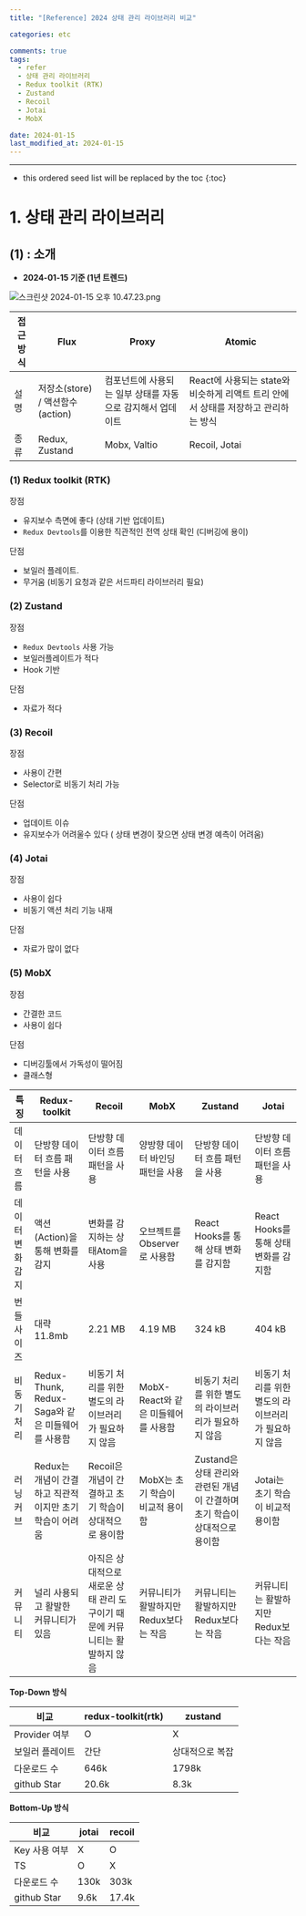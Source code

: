 ```yaml
---
title: "[Reference] 2024 상태 관리 라이브러리 비교"

categories: etc

comments: true
tags:
  - refer
  - 상태 관리 라이브러리
  - Redux toolkit (RTK)
  - Zustand
  - Recoil
  - Jotai
  - MobX

date: 2024-01-15
last_modified_at: 2024-01-15
---
```


---

<!-- prettier-ignore -->
* this ordered seed list will be replaced by the toc 
{:toc}

# 1. 상태 관리 라이브러리

## (1) : 소개

- **2024-01-15 기준 (1년 트렌드)**

![스크린샷 2024-01-15 오후 10.47.23.png](https://prod-files-secure.s3.us-west-2.amazonaws.com/7b2559c6-9e78-4bab-b1b1-55643625d596/45428fc5-f157-4d01-8c80-cb792b73ce41/%E1%84%89%E1%85%B3%E1%84%8F%E1%85%B3%E1%84%85%E1%85%B5%E1%86%AB%E1%84%89%E1%85%A3%E1%86%BA_2024-01-15_%E1%84%8B%E1%85%A9%E1%84%92%E1%85%AE_10.47.23.png)

| 접근 방식 | Flux | Proxy  | Atomic |
| --- | --- | --- | --- |
| 설명 | 저장소(store) / 액션함수(action) | 컴포넌트에 사용되는 일부 상태를 자동으로 감지해서 업데이트 | React에 사용되는 state와 비슷하게 리액트 트리 안에서 상태를 저장하고 관리하는 방식 |
| 종류  | Redux, Zustand |  Mobx, Valtio | Recoil, Jotai |

### (1) Redux toolkit (RTK)

장점

- 유지보수 측면에 좋다 (상태 기반 업데이트)
- `Redux Devtools`를 이용한 직관적인 전역 상태 확인 (디버깅에 용이)

단점

- 보일러 플레이트.
- 무거움 (비동기 요청과 같은 서드파티 라이브러리 필요)

### (2) Zustand

장점

- `Redux Devtools` 사용 가능
- 보일러플레이트가 적다
- Hook 기반

단점

- 자료가 적다

### (3) Recoil

장점

- 사용이 간편
- Selector로 비동기 처리 가능

단점

- 업데이트 이슈
- 유지보수가 어려울수 있다 ( 상태 변경이 잦으면 상태 변경 예측이 어려움)

### (4) Jotai

장점

- 사용이 쉽다
- 비동기 액션 처리 기능 내재

단점

- 자료가 많이 없다

### (5) MobX

장점

- 간결한 코드
- 사용이 쉽다

단점

- 디버깅툴에서 가독성이 떨어짐
- 클래스형

| 특징 | Redux-toolkit | Recoil | MobX | Zustand | Jotai |
| --- | --- | --- | --- | --- | --- |
| 데이터흐름 | 단방향 데이터 흐름 패턴을 사용 | 단방향 데이터 흐름 패턴을 사용 | 양방향 데이터 바인딩 패턴을 사용 | 단방향 데이터 흐름 패턴을 사용 | 단방향 데이터 흐름 패턴을 사용 |
| 데이터변화감지 | 액션(Action)을 통해 변화를 감지 | 변화를 감지하는 상태Atom을 사용 | 오브젝트를Observer로 사용함 | React Hooks를 통해 상태 변화를 감지함 | React Hooks를 통해 상태 변화를 감지함 |
| 번들사이즈 | 대략 11.8mb | 2.21 MB | 4.19 MB | 324 kB | 404 kB |
| 비동기처리 | Redux-Thunk, Redux-Saga와 같은 미들웨어를 사용함 | 비동기 처리를 위한 별도의 라이브러리가 필요하지 않음 | MobX-React와 같은 미들웨어를 사용함 | 비동기 처리를 위한 별도의 라이브러리가 필요하지 않음 | 비동기 처리를 위한 별도의 라이브러리가 필요하지 않음 |
| 러닝커브 | Redux는 개념이 간결하고 직관적이지만 초기 학습이 어려움 | Recoil은 개념이 간결하고 초기 학습이 상대적으로 용이함 | MobX는 초기 학습이 비교적 용이함 | Zustand은 상태 관리와 관련된 개념이 간결하며 초기 학습이 상대적으로 용이함 | Jotai는 초기 학습이 비교적 용이함 |
| 커뮤니티 | 널리 사용되고 활발한 커뮤니티가 있음 | 아직은 상대적으로 새로운 상태 관리 도구이기 때문에 커뮤니티는 활발하지 않음 | 커뮤니티가 활발하지만 Redux보다는 작음 | 커뮤니티는 활발하지만 Redux보다는 작음 | 커뮤니티는 활발하지만 Redux보다는 작음 |

**Top-Down 방식**

| 비교 | redux-toolkit(rtk) | zustand |
| --- | --- | --- |
| Provider 여부 | O | X |
| 보일러 플레이트 | 간단 | 상대적으로 복잡 |
| 다운로드 수 | 646k | 1798k |
| github Star | 20.6k | 8.3k |

**Bottom-Up 방식**

| 비교 | jotai | recoil |
| --- | --- | --- |
| Key 사용 여부 | X | O |
| TS | O | X |
| 다운로드 수 | 130k | 303k |
| github Star | 9.6k | 17.4k |
